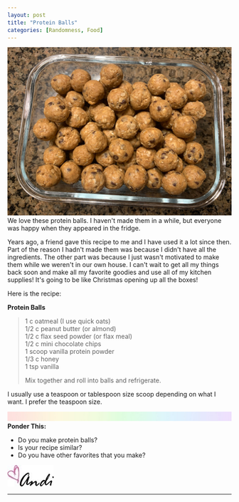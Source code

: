 ```yaml
---
layout: post
title: "Protein Balls"
categories: [Randomness, Food]
---
```

![protein balls](/images/balls.jpg)
We love these protein balls. I haven't made them in a while, but everyone was happy when they appeared in the fridge. 

Years ago, a friend gave this recipe to me and I have used it a lot since then. Part of the reason I hadn't made them was because I didn't have all the ingredients. The other part was because I just wasn't motivated to make them while we weren't in our own house. I can't wait to get all my things back soon and make all my favorite goodies and use all of my kitchen supplies! It's going to be like Christmas opening up all the boxes!

Here is the recipe:

**Protein Balls**<br />
>1 c oatmeal (I use quick oats)<br />
1/2 c peanut butter (or almond)<br />
1/2 c flax seed powder (or flax meal)<br />
1/2 c mini chocolate chips<br/>
1 scoop vanilla protein powder<br/>
1/3 c honey<br/>
1 tsp vanilla<br/>
>
>Mix together and roll into balls and refrigerate.

I usually use a teaspoon or tablespoon size scoop depending on what I want. I prefer the teaspoon size.

![header](/images/SkinnyRainbow.jpg)
**Ponder This:**
- Do you make protein balls?
- Is your recipe similar?
- Do you have other favorites that you make?

![Andi](/images/andi.jpg)

----